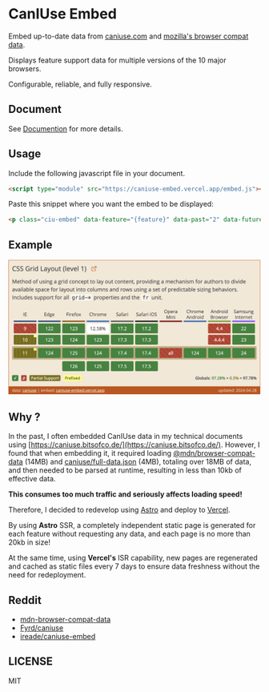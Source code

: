 # CanIUse Embed

Embed up-to-date data from [caniuse.com](https://caniuse.com/) and
[mozilla's browser compat data](https://github.com/mdn/browser-compat-data).

Displays feature support data for multiple versions of the 10 major browsers.

Configurable, reliable, and fully responsive.

## Document

See [Documention](https://caniuse-embed.vercel.app/) for more details.

## Usage

Include the following javascript file in your document.

```html
<script type="module" src="https://caniuse-embed.vercel.app/embed.js"></script>
```

Paste this snippet where you want the embed to be displayed:

```html
<p class="ciu-embed" data-feature="{feature}" data-past="2" data-future="3" data-meta="be6d"></p>
```

## Example

![example](./preview/examples.png)

## Why ?

In the past, I often embedded CanIUse data in my technical documents using [https://caniuse.bitsofco.de/](https://caniuse.bitsofco.de/). However, I found that when embedding it, it required loading [@mdn/browser-compat-data](https://github.com/mdn/browser-compat-data) (14MB) and [caniuse/full-data.json](https://github.com/Fyrd/caniuse) (4MB), totaling over 18MB of data, and then needed to be parsed at runtime, resulting in less than 10kb of effective data.

**This consumes too much traffic and seriously affects loading speed!**

Therefore, I decided to redevelop using [Astro](https://astro.build/) and deploy to [Vercel](https://vercel.com/).

By using **Astro** SSR, a completely independent static page is generated for each feature without requesting any data, and each page is no more than 20kb in size!

At the same time, using **Vercel's** ISR capability, new pages are regenerated and cached as static files every 7 days to ensure data freshness without the need for redeployment.

## Reddit

- [mdn-browser-compat-data](https://github.com/mdn/browser-compat-data)
- [Fyrd/caniuse](https://github.com/Fyrd/caniuse)
- [ireade/caniuse-embed](https://github.com/ireade/caniuse-embed)

## LICENSE

MIT
